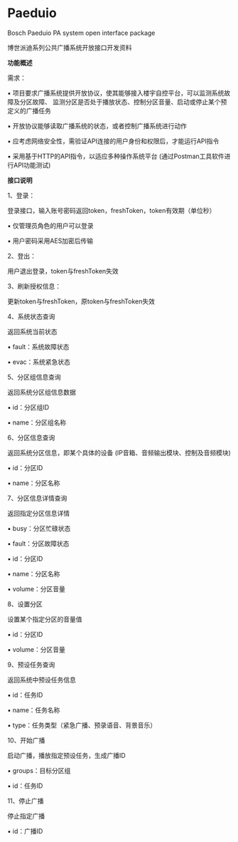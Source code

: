 # Paeduio
Bosch Paeduio PA system open interface package

博世派迪系列公共广播系统开放接口开发资料

**功能概述**

需求：

▪ 项目要求广播系统提供开放协议，使其能够接入楼宇自控平台，可以监测系统故障及分区故障、
监测分区是否处于播放状态、控制分区音量、启动或停止某个预定义的广播任务

▪ 开放协议能够读取广播系统的状态，或者控制广播系统进行动作

▪ 应考虑网络安全性，需验证API连接的用户身份和权限后，才能运行API指令

▪ 采用基于HTTP的API指令，以适应多种操作系统平台
(通过Postman工具软件进行API功能测试)

**接口说明**

1、登录：

登录接口，输入账号密码返回token，freshToken，token有效期（单位秒）

▪ 仅管理员角色的用户可以登录

▪ 用户密码采用AES加密后传输

2、登出：

用户退出登录，token与freshToken失效

3、刷新授权信息：

更新token与freshToken，原token与freshToken失效

4、系统状态查询

返回系统当前状态

▪ fault：系统故障状态

▪ evac：系统紧急状态

5、分区组信息查询

返回系统分区组信息数据

▪ id：分区组ID

▪ name：分区组名称

6、分区信息查询

返回系统分区信息，即某个具体的设备 (IP音箱、音频输出模块、控制及音频模块)

▪ id：分区ID

▪ name：分区名称

7、分区信息详情查询

返回指定分区信息详情

▪ busy：分区忙碌状态

▪ fault：分区故障状态

▪ id：分区ID

▪ name：分区名称

▪ volume：分区音量

8、设置分区

设置某个指定分区的音量值

▪ id：分区ID

▪ volume：分区音量

9、预设任务查询

返回系统中预设任务信息

▪ id：任务ID

▪ name：任务名称

▪ type：任务类型（紧急广播、预录语音、背景音乐）

10、开始广播

启动广播，播放指定预设任务，生成广播ID

▪ groups：目标分区组

▪ id：任务ID

11、停止广播

停止指定广播

▪ id：广播ID




